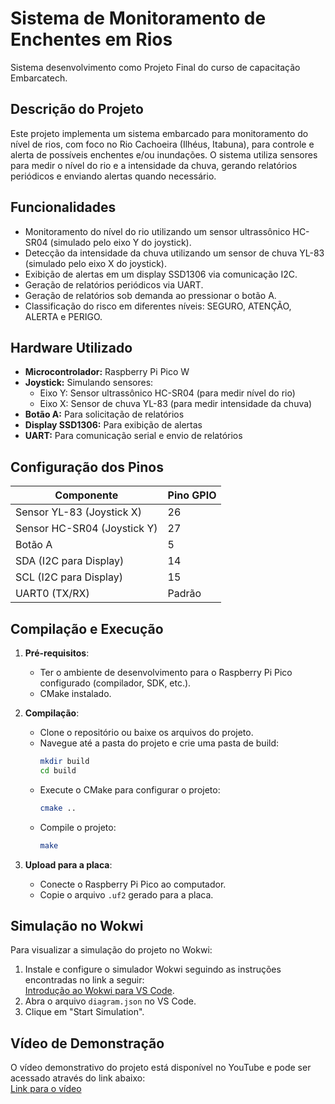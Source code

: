 # Sistema de Monitoramento de Enchentes em Rios

Sistema desenvolvimento como Projeto Final do curso de capacitação Embarcatech. 

## Descrição do Projeto

Este projeto implementa um sistema embarcado para monitoramento do nível de rios, com foco no Rio Cachoeira (Ilhéus, Itabuna), para controle e alerta de possíveis enchentes e/ou inundações. O sistema utiliza sensores para medir o nível do rio e a intensidade da chuva, gerando relatórios periódicos e enviando alertas quando necessário.

## Funcionalidades

- Monitoramento do nível do rio utilizando um sensor ultrassônico HC-SR04 (simulado pelo eixo Y do joystick).
- Detecção da intensidade da chuva utilizando um sensor de chuva YL-83 (simulado pelo eixo X do joystick).
- Exibição de alertas em um display SSD1306 via comunicação I2C.
- Geração de relatórios periódicos via UART.
- Geração de relatórios sob demanda ao pressionar o botão A.
- Classificação do risco em diferentes níveis: SEGURO, ATENÇÃO, ALERTA e PERIGO.

## Hardware Utilizado

- **Microcontrolador:** Raspberry Pi Pico W
- **Joystick:** Simulando sensores:
  - Eixo Y: Sensor ultrassônico HC-SR04 (para medir nível do rio)
  - Eixo X: Sensor de chuva YL-83 (para medir intensidade da chuva)
- **Botão A:** Para solicitação de relatórios
- **Display SSD1306:** Para exibição de alertas
- **UART:** Para comunicação serial e envio de relatórios

## Configuração dos Pinos

| Componente                  | Pino GPIO |
| --------------------------- | --------- |
| Sensor YL-83 (Joystick X)   | 26        |
| Sensor HC-SR04 (Joystick Y) | 27        |
| Botão A                     | 5         |
| SDA (I2C para Display)      | 14        |
| SCL (I2C para Display)      | 15        |
| UART0 (TX/RX)               | Padrão    |

## Compilação e Execução

1. **Pré-requisitos**:
   - Ter o ambiente de desenvolvimento para o Raspberry Pi Pico configurado (compilador, SDK, etc.).
   - CMake instalado.

2. **Compilação**:
   - Clone o repositório ou baixe os arquivos do projeto.
   - Navegue até a pasta do projeto e crie uma pasta de build:
     ```bash
     mkdir build
     cd build
     ```
   - Execute o CMake para configurar o projeto:
     ```bash
     cmake ..
     ```
   - Compile o projeto:
     ```bash
     make
     ```

3. **Upload para a placa**:
   - Conecte o Raspberry Pi Pico ao computador.
   - Copie o arquivo `.uf2` gerado para a placa.

## Simulação no Wokwi
Para visualizar a simulação do projeto no Wokwi:
1. Instale e configure o simulador Wokwi seguindo as instruções encontradas no link a seguir:  
   [Introdução ao Wokwi para VS Code](https://docs.wokwi.com/pt-BR/vscode/getting-started).
2. Abra o arquivo `diagram.json` no VS Code.
3. Clique em "Start Simulation".

## Vídeo de Demonstração
O vídeo demonstrativo do projeto está disponível no YouTube e pode ser acessado através do link abaixo:  
[Link para o vídeo](https://youtu.be/TJ7RmlqV_RI?si=Kxw_2LpnzQWSc2Uc)

